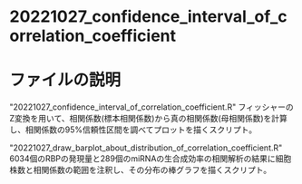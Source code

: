 # 20221027_confidence_interval_of_correlation_coefficient

# ファイルの説明

"20221027_confidence_interval_of_correlation_coefficient.R"
フィッシャーのZ変換を用いて、相関係数(標本相関係数)から真の相関係数(母相関係数)を計算し、相関係数の95%信頼性区間を調べてプロットを描くスクリプト。

"20221027_draw_barplot_about_distribution_of_correlation_coefficient.R"
6034個のRBPの発現量と289個のmiRNAの生合成効率の相関解析の結果に細胞株数と相関係数の範囲を注釈し、その分布の棒グラフを描くスクリプト。

